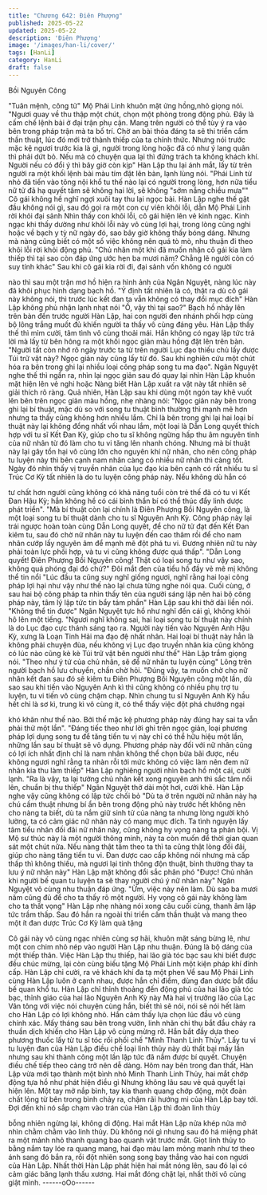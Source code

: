 ```yaml
---
title: "Chương 642: Điên Phượng"
published: 2025-05-22
updated: 2025-05-22
description: 'Điên Phượng'
image: '/images/han-li/cover/'
tags: [HanLi]
category: HanLi
draft: false
---
```


Bồi Nguyên Công

"Tuân mệnh, công tử" Mộ Phái Linh khuôn mặt ửng hồng,nhỏ
giọng nói.
"Ngươi quay về thu thập một chút, chọn một phòng trong động
phủ. Đây là cấm chế lệnh bài ở đại trận phụ cận. Mang trên người
có thể tùy ý ra vào bên trong pháp trận mà ta bố trí. Chờ an bài
thỏa đáng ta sẽ thi triển cấm thần thuật, lúc đó mới trở thành thiếp
của ta chính thức. Nhưng nói trước mặc kệ ngươi trước kia là gì,
người trong lòng hoặc đã có như ý lang quân thì phải dứt bỏ. Nếu
mà có chuyện qua lại thì đứng trách ta không khách khí. Người
nếu có đổi ý thì bây giờ còn kịp" Hàn Lập thu lại ánh mắt, lấy từ
trên người ra một khối lệnh bài màu tím đặt lên bàn, lạnh lùng nói.
"Phái Linh từ nhỏ đã tiến vào tông nội khổ tu thế nào lại có người
trong lòng, hơn nữa tiểu nữ tử đã hạ quyết tâm sẽ không hai lời,
sẽ không "sớm nắng chiều mưa"" Cô gái không hề nghĩ ngợi xuôi
tay thu lại ngọc bài.
Hàn Lập nghe thế gật đầu không nói gì, sau đó gọi ra một con cự
viên khôi lỗi, dẫn Mộ Phái Linh rời khỏi đại sảnh
Nhìn thấy con khôi lỗi, cô gái hiện lên vẻ kinh ngạc. Kinh ngạc khi
thấy dường như khôi lỗi này vô cùng lợi hại, trong lòng cũng nghi
hoặc về bạch y tỳ nữ ngày đó, sao bây giờ không thấy bóng dáng.
Nhưng mà nàng cũng biết có một số việc không nên quá tò mò,
nhu thuận đi theo khôi lỗi rời khỏi động phủ.
"Chủ nhân một khi đã muốn nhận cô gái kia làm thiếp thì tại sao
còn đáp ứng ước hẹn ba mươi năm? Chẳng lẽ người còn có suy
tính khác" Sau khi cô gái kia rời đi, đại sảnh vốn không có người

nào thì sau một trận mơ hồ hiện ra hình ảnh của Ngân Nguyệt,
nàng lúc này đã khôi phục hình dạng bạch hồ.
"Ý định tất nhiên là có, thật ra dù cô gái này không nói, thì trước
lúc kết đan ta vẫn không có thay đổi mục đích" Hàn Lập không
phủ nhận lạnh nhạt nói
"Ồ, vậy thì tại sao?" Bạch hồ nhảy lên trên bàn đến trước người
Hàn Lập, hai con người đen nhánh phối hợp cùng bộ lông trắng
muốt đủ khiến người ta thấy vô cùng đáng yêu.
Hàn Lập thấy thế thì mỉm cười, tâm tình vô cùng thoải mái.
Hắn không có ngay lập tức trả lời mà lấy từ bên hông ra một khối
ngọc giản màu hồng đặt lên trên bàn.
"Người tất còn nhớ rõ ngày trước ta từ trên người Lục đạo thiếu
chủ lấy được Túi trữ vật này? Ngọc giản này cũng lấy từ đó. Sau
khi nghiên cứu một chút hóa ra bên trong ghi lại nhiều loại công
pháp song tu ma đạo".
Ngân Nguyệt nghe thế thì ngẩn ra, nhìn lại ngọc giản sau đó quay
lại nhìn Hàn Lập khuôn mặt hiện lên vẻ nghi hoặc
Nàng biết Hàn Lập xuất ra vật này tất nhiên sẽ giải thích rõ ràng.
Quả nhiên, Hàn Lập sau khi dùng một ngón tay khẽ vuốt lên bên
trên ngọc giản màu hồng, nhẹ nhàng nói:
"Ngọc giản này bên trong ghi lại bí thuật, mặc dù so với song tu
thuật bình thường thì mạnh mẽ hơn nhưng ta thấy cũng không
hơn nhiều lắm. Chỉ là bên trong ghi lại hai loại bí thuật này lại
không đồng nhất vối nhau lắm, một loại là Dẫn Long quyết thích
hợp với tu sĩ Kết Đan Kỳ, giúp cho tu sĩ không ngừng hấp thu âm
nguyên tinh của nữ nhân từ đó làm cho tu vi tăng lên nhanh
chóng. Nhưng mà bí thuật này lại gây tổn hại vô cùng lớn cho
nguyên khí nữ nhân, cho nên công pháp tu luyện này thì bên cạnh
nam nhân càng có nhiều nữ nhân thì càng tốt. Ngày đó nhìn thấy
vị truyền nhân của lục đạo kia bên cạnh có rất nhiều tu sĩ Trúc Cơ
Kỳ tất nhiên là do tu luyện công pháp này. Nếu không dù hắn có

tư chất hơn người cũng không có khả năng tuổi còn trẻ thế đã có
tu vi Kết Đan Hậu Kỳ; hắn không hề có cái bình thần bí có thể
thúc đẩy linh dược phát triển".
"Mà bí thuật còn lại chính là Điên Phượng Bồi Nguyên công, là
một loại song tu bí thuật dành cho tu sĩ Nguyên Anh Kỳ. Công
pháp này lại trái ngược hoàn toàn cùng Dẫn Long quyết, để cho
nữ tử đạt đến Kết Đan kiêm tu, sau đó chờ nữ nhân này tu luyện
đến cao thâm rồi để cho nam nhân cướp lấy nguyên âm để mạnh
mẽ đột phá tu vi. Đương nhiên nữ tu này phải toàn lực phối hợp,
và tu vi cũng không được quá thấp".
"Dẫn Long quyết! Điên Phượng Bồi Nguyên công! Thật có loại
song tu như vậy sao, không quá phóng đại đó chứ?" Đôi mắt đen
của tiểu hồ đầy vẻ mê mị không thể tin nổi
"Lúc đầu ta cũng suy nghĩ giống ngươi, nghĩ rằng hai loại công
pháp lợi hại như vậy như thế nào lại chưa từng nghe nói qua.
Cuối cùng, ở sau hai bộ công pháp ta nhìn thấy tên của người
sáng lập nên hai bộ công pháp này, tâm lý lập tức tin bẩy tám
phần" Hàn Lập sau khi thở dài liền nói.
"Không thể tin được" Ngân Nguyệt tực hồ như nghĩ đến cái gì,
không khỏi hô lên một tiếng.
"Ngươi nghĩ không sai, hai loại song tu bí thuật này chính là do
Lục đạo cực thánh sáng tạo ra. Người này tiến vào Nguyên Anh
Hậu Kỳ, xưng là Loạn Tinh Hải ma đạo đệ nhất nhân. Hai loại bí
thuật này hẳn là không phải chuyện đùa, nếu không vị Lục đạo
truyền nhân kia cũng không có lúc nào cũng kè kè Túi trữ vật bên
người như thế" Hàn Lập trầm giọng nói.
"Theo như ý tứ của chủ nhân, sẽ để nữ nhân tu luyện cùng" Lông
trên người bạch hồ lưu chuyển, chần chờ hỏi.
"Đúng vậy, ta muốn chờ cho nữ nhân kết đan sau đó sẽ kiêm tu
Điên Phượng Bồi Nguyên công một lần, dù sao sau khi tiến vào
Nguyên Anh kì thì cũng không có nhiều phụ trợ tu luyện, tu vi tiến
vô cùng chậm chạp. Nhìn chung tu sĩ Nguyên Anh Kỳ hầu hết chỉ
là sơ kì, trung kì vô cùng ít, có thể thấy việc đột phá chướng ngại

khó khăn như thế nào. Bởi thế mặc kệ phương pháp này đúng
hay sai ta vẫn phải thử một lần".
"Đáng tiếc theo như lời ghi trên ngọc giản, loại phương pháp lợi
dụng song tu để tăng tiến tu vị này chỉ có thể hữu hiệu một lần,
những lần sau bí thuật sẽ vô dụng. Phương pháp này đối với nữ
nhân cũng có lợi ích nhất định chỉ là nam nhân không thể chọn
bừa bãi được, nếu không ngươi nghĩ rằng ta nhàn rỗi tới mức
không có việc làm nên đem nữ nhân kia thu làm thiếp" Hàn Lập
nghiêng người nhìn bạch hồ một cái, cười lạnh.
"Ra là vậy, ta lại tưởng chủ nhân kết xong nguyên anh thì sắc tâm
nổi lên, chuẩn bị thu thiếp" Ngân Nguyệt thở dài một hơi, cười
khẽ.
Hàn Lập nghe vậy cũng không có lập tức chối bỏ
"Dù ta ở trên người nữ nhân này hạ chú cấm thuật nhưng bí ẩn
bên trong động phủ này trước hết không nên cho nàng ta biết, dù
ta nắm giữ sinh tử của nàng ta nhưng lòng người khó lường, ta có
cảm giác nữ nhân này có mang mục đích. Ta tình nguyện lấy tâm
tiểu nhân đối đãi nữ nhân này, cũng không hy vọng nàng ta phản
bội. Vị Mộ sư thúc này là một người thông minh, này ta còn muốn
để thời gian quan sát một chút nữa. Nếu nàng thật tâm theo ta thì
ta cũng thật lòng đối đãi, giúp cho nàng tăng tiến tu vi. Đan dược
cao cấp không nói nhưng mà cấp thấp thì không thiếu, mà ngươi
lại tinh thông độn thuật, bình thường thay ta lưu ý nữ nhân này"
Hàn Lập mặt không đổi sắc phân phó
"Được! Chủ nhân khi người bế quan tu luyện ta sẽ thay người chú
ý nữ nhân này" Ngân Nguyệt vô cùng nhu thuận đáp ứng.
"Ừm, việc này nên làm. Dù sao ba mươi năm cũng đủ để cho ta
thấy rõ một người. Hy vọng cô gái này không làm cho ta thất
vọng" Hàn Lập nhẹ nhàng nói xong câu cuối cùng, thanh âm lập
tức trầm thấp.
Sau đó hắn ra ngoài thi triển cấm thần thuật và mang theo một ít
đan dược Trúc Cơ Kỳ làm quà tặng

Cô gái này vô cùng ngạc nhiên cùng sợ hãi, khuôn mặt sáng
bừng lê, như một con chim nhỏ nép vào người Hàn Lập nhu
thuận. Đúng là bộ dáng của một thiếp thân.
Việc Hàn Lập thu thiếp, hai lão già tóc bạc sau khi biết được đều
chúc mừng, lại còn cùng biếu tặng Mộ Phái Linh một kiện pháp
khí đỉnh cấp.
Hàn Lập chỉ cười, ra vẻ khách khí đa tạ một phen
Về sau Mộ Phái Linh cùng Hàn Lập luôn ở cạnh nhau, được hắn
chỉ điểm, dùng đan dược bắt đầu bế quan khổ tu.
Hàn Lập chỉ thỉnh thoảng đến động phủ của hai lão già tóc bạc,
thỉnh giáo của hai lão Nguyên Anh Kỳ này
Mà hai vị trưởng lão của Lạc Vân tông với việc nói chuyện cùng
hắn, biết thì sẽ nói, nói sẽ nói hết làm cho Hàn Lập có lợi không
nhỏ. Hắn cảm thấy lựa chọn lúc đầu vô cùng chính xác.
Mấy tháng sau bên trong vườn, linh nhãn chi thụ bắt đầu chảy ra
thuần dịch khiến cho Hàn Lập vô cùng mừng rỡ.
Hắn bắt đầy dựa theo phương thuốc lấy từ tu sĩ tóc rối phối chế
"Minh Thanh Linh Thủy".
Lấy tu vi tu luyện đan của Hàn Lập điều chế loại linh thủy này dù
thất bại mấy lần nhưng sau khi thành công một lần lập tức đã
nắm được bí quyết. Chuyện điều chế tiếp theo càng trở nên dễ
dàng.
Hôm nay bên trong đan thất, Hàn Lập vừa mới tạo thành một bình
nhỏ Minh Thanh Linh Thủy, hai mắt chớp động tựa hồ như phát
hiện điều gì
Nhưng không lâu sau vẻ quả quyết lại hiện lên. Một tay mở nắp
bình, tay kia thanh quang chớp động, một đoàn chất lỏng từ bên
trong bình chảy ra, chậm rãi hướng mi của Hàn Lập bay tới.
Đợi đến khi nó sắp chạm vào trán của Hàn Lập thì đoàn linh thủy

bỗng nhiên ngừng lại, không di động.
Hai mắt Hàn Lập nửa khép nửa mở nhìn chằm chằm vào linh
thủy. Dù không nói gì nhưng sau đó há miệng phát ra một mảnh
nhỏ thanh quang bao quanh vật trước mắt.
Giọt linh thủy to bằng nắm tay lóe ra quang mang, hai đạo màu
lam mỏng manh như tơ theo ánh sang đó bắn ra, rồi đột nhiên
song song bay thẳng vào hai con ngươi của Hàn Lập.
Nhất thời Hàn Lập phát hiện hai mắt nóng lên, sau đó lại có cảm
giác băng lạnh thấu xương. Hai mắt đóng chặt lại, nhất thời vô
cùng giật mình.
------oOo------
